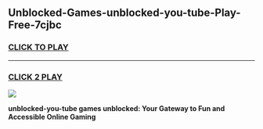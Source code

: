 
## Unblocked-Games-unblocked-you-tube-Play-Free-7cjbc
<h3>
<a href="https://premium76.site?title=unblocked-you-tube&ref=20M">CLICK TO PLAY</a></h3>
<hr>

<h3>
<a href="https://premium76.site?title=unblocked-you-tube&ref=20M">CLICK 2 PLAY</a>
  
</h3>

<a href="https://premium76.site?title=unblocked-you-tube&ref=19M"><img src="https://clearcache.store/games.png"></a>


**unblocked-you-tube games unblocked: Your Gateway to Fun and Accessible Online Gaming**
